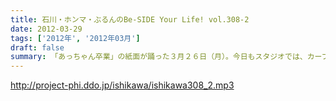 ```yaml
---
title: 石川・ホンマ・ぶるんのBe-SIDE Your Life! vol.308-2
date: 2012-03-29
tags: ['2012年', '2012年03月']
draft: false
summary: 「あっちゃん卒業」の紙面が踊った３月２６日（月）。今日もスタジオでは、カープ前田の成績および動向に話が及ぶのでした・・・ＮＡＭＡＥ
---
```


http://project-phi.ddo.jp/ishikawa/ishikawa308_2.mp3
